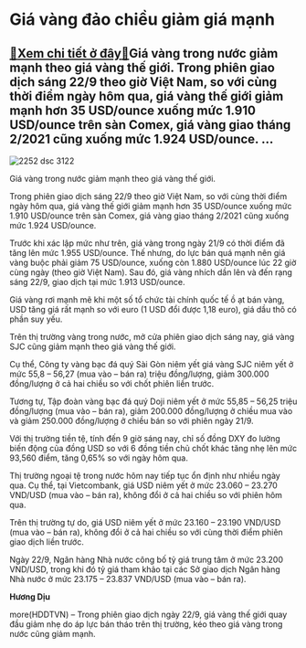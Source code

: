 Giá vàng đảo chiều giảm giá mạnh
================================

[:gift:Xem chi tiết ở đây:gift:](https://hddtvn.com/gia-vang-dao-chieu-giam-gia-manh/)Giá vàng trong nước giảm mạnh theo giá vàng thế giới. Trong phiên giao dịch sáng 22/9 theo giờ Việt Nam, so với cùng thời điểm ngày hôm qua, giá vàng thế giới giảm mạnh hơn 35 USD/ounce xuống mức 1.910 USD/ounce trên sàn Comex, giá vàng giao tháng 2/2021 cũng xuống mức 1.924 USD/ounce. …
------------------------------------------------------------------------------------------------------------------------------------------------------------------------------------------------------------------------------------------------------------------------------------------------





![2252 dsc 3122](https://haiquanonline.com.vn/stores/news_dataimages/diulth/062020/01/09/in_article/2252_DSC_3122.jpg?rt=20200922092259 "Giá vàng trong nước tăng theo giá vàng thế giới do giới đầu tư lo ngại các nước sẽ đối mặt với triển vọng suy thoái kinh tế.")


Giá vàng trong nước giảm mạnh theo giá vàng thế giới.



Trong phiên giao dịch sáng 22/9 theo giờ Việt Nam, so với cùng thời điểm ngày hôm qua, giá vàng thế giới giảm mạnh hơn 35 USD/ounce xuống mức 1.910 USD/ounce trên sàn Comex, giá vàng giao tháng 2/2021 cũng xuống mức 1.924 USD/ounce.


Trước khi xác lập mức như trên, giá vàng trong ngày 21/9 có thời điểm đã tăng lên mức 1.955 USD/ounce. Thế nhưng, do lực bán quá mạnh nên giá vàng buộc phải giảm 75 USD/ounce, xuống còn 1.880 USD/ounce lúc 22 giờ cùng ngày (theo giờ Việt Nam). Sau đó, giá vàng nhích dần lên và đến rạng sáng 22/9, giao dịch tại mức 1.913 USD/ounce.


Giá vàng rơi mạnh mẽ khi một số tổ chức tài chính quốc tế ồ ạt bán vàng, USD tăng giá rất mạnh so với euro (1 USD đổi được 1,18 euro), giá dầu thô có phần suy yếu.


Trên thị trường vàng trong nước, mở cửa phiên giao dịch sáng nay, giá vàng SJC cũng giảm mạnh theo giá vàng thế giới.


Cụ thể, Công ty vàng bạc đá quý Sài Gòn niêm yết giá vàng SJC niêm yết ở mức 55,8 – 56,27 (mua vào – bán ra) triệu đồng/lượng, giảm 300.000 đồng/lượng ở cả hai chiều so với chốt phiên liền trước.


Tương tự, Tập đoàn vàng bạc đá quý Doji niêm yết ở mức 55,85 – 56,25 triệu đồng/lượng (mua vào – bán ra), giảm 200.000 đồng/lượng ở chiều mua vào và giảm 250.000 đồng/lượng ở chiều bán so với phiên ngày 21/9.


Với thị trường tiền tệ, tính đến 9 giờ sáng nay, chỉ số đồng DXY đo lường biến động của đồng USD so với 6 đồng tiền chủ chốt khác tăng nhẹ lên mức 93,560 điểm, tăng 0,65% so với ngày hôm qua.


Thị trường ngoại tệ trong nước hôm nay tiếp tục ổn định như nhiều ngày qua. Cụ thể, tại Vietcombank, giá USD niêm yết ở mức 23.060 – 23.270 VND/USD (mua vào – bán ra), không đổi ở cả hai chiều so với phiên hôm qua.


Trên thị trường tự do, giá USD niêm yết ở mức 23.160 – 23.190 VND/USD (mua vào – bán ra), không đổi ở cả hai chiều so với cùng thời điểm phiên giao dịch liền trước.


Ngày 22/9, Ngân hàng Nhà nước công bố tỷ giá trung tâm ở mức 23.200 VND/USD, trong khi đó tỷ giá tham khảo tại các Sở giao dịch Ngân hàng Nhà nước ở mức 23.175 – 23.837 VND/USD (mua vào – bán ra).




**Hương Dịu**



more(HDDTVN) – Trong phiên giao dịch ngày 22/9, giá vàng thế giới quay đầu giảm nhẹ do áp lực bán tháo trên thị trường, kéo theo giá vàng trong nước cũng giảm mạnh.

